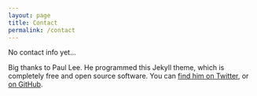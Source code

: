 ```yaml
---
layout: page
title: Contact
permalink: /contact
---
```


No contact info yet...

Big thanks to Paul Lee. He programmed this Jekyll theme, which is completely free and open source software. You can [find him on Twitter](https://twitter.com/intent/tweet?text=My%question%about%Millennial%is:%&amp;via=paululele), or [on GitHub](https://github.com/lenpaul/).
